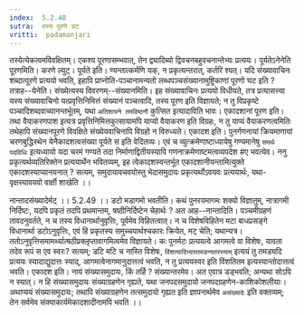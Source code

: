 ```yaml
---
index:  5.2.48
sutra:  तस्य पूरणे डट्
vritti:  padamanjari
---
```


तस्येत्येकत्वमविवक्षितम्। एकश्य पूरणासम्भवात्, तेन द्व्यादिब्यो द्विवचनबहुवचनान्तेभ्यः प्रत्ययः। पूर्यतेऽनेनेति पूरणमिति। करणे ल्युट्। पूर्यते इति। ण्यन्तात्कर्मणि यक्, न प्रकृत्यन्तरात्, कर्तरि श्यत्। यदि संख्यावाचिनः शब्दात्पूरणे प्रत्ययो भवति, इहापि प्राप्नोति-पञ्चानामन्यतो लब्धपञ्चसंख्यानामुष्ट्रिकाणां पूरणो घट इति ? तत्राह--येनेति। संख्येत्यस्य विवरणम्--संख्यानमिति। इह संख्यावाचिनः प्रत्ययो विधीयते, तत्र प्रत्यासत्त्या यस्य संख्यावाचिनो यत्प्रवृत्तिनिमित्तं संख्यानं पञ्चत्वादि, तस्य पूरण इति विज्ञायते; न तु विप्रकृष्टे पञ्चादिशब्दवाच्यानन्तर्भूतम्, यथा `अतिशायने तमविष्ठनौ` कुत्सित इत्यादाविति भावः। एकादशानां पूरण इति। तथा वैयाकरणपाश इत्यत्र प्रवृत्तिनिमित्तकुत्सायामपि याप्यो वैयाकरण इति विग्रहः, न तु याप्यं वैयाकरणत्वमितिः तथेहापि संख्यानपूरणे विवक्षिते संख्येयवाचिनापि विग्रहो न विरुध्यते। एकादश इति। पुनर्गणनायां क्रियमाणायां चरणबुद्धिस्थेन येनैकादशत्वसंख्या पूर्यते स इति वेदितव्यः। एवं च व्युत्क्रमेणाष्टाध्यायेषु गण्यमानेषु `समर्थः पदविधिः` इत्यध्यायो यदा चरमं गण्यते तदा निर्माणाद्वितीयस्यापि गणनाक्रमेणाष्टमत्वव्यपदेश #ए भवत्येव। ननु प्रकृत्यर्थव्यतिरिक्तेन प्रत्ययार्थेन भवितव्यम्, इह त्वेकादशस्वन्तर्भूत एकादशानीयन्तामित्युक्ते एकादशस्याप्यानयनात् ? सत्यम्, समुदायावचवयोस्तु भेदासमुदायः प्रकृत्यर्थोऽवयवः प्रत्ययार्थः, यथा-वृक्षस्यावयवो वार्क्षी शाखेति ।।

नान्तादसंख्यादेर्मट् ।। 5.2.49 ।। 
डटो मडागमो भवतीति। कथं पुनरयमागमः शक्यो विज्ञातुम्, नात्रागमी निर्दिष्टः, यदपि प्रकृतं तदपि प्रथमान्तम्, षष्ठीनिर्दिष्टेन चेहार्थः ? अत आह--नान्तादिति। पञ्चमीग्रहणं तावदनुवर्तते, न च तस्य विधानार्थानुवृत्तिः, पूर्वमेव विहितत्वात्। न च विशेषविहितेन मटा बाधप्रसङ्गे विधानार्था डटोऽनुवृत्तिः, एवं हि प्रकृतस्य समुच्चयार्थश्चकारः क्रियेत, मट् चेति; यथान्यत्र। ततोऽनुवृत्तिसमामर्थ्यात्षठीप्रक्लृप्तावागमित्वमेव विज्ञायते। कः पुनर्मटः प्रत्ययत्वे आगमत्वे वा विशेषः, यावता तदेव रूपं स एव स्वरः? सत्यम्; डटि मटि च नास्ति विशेषः, `विंशत्यादिभ्यस्तमडन्यतरस्याम्` इत्ययं तु तमड्यदि प्रत्ययः स्यादाद्युदात्तः स्याद्, आगमत्वेनागमानुदात्तत्वं भवति, न तु प्रत्ययस्वर इति विंशतितम इत्यस्यान्तोदात्तत्वं भवति।
एकादश इति। नायं संख्यासमुदायः, किं तर्हि ? संख्यान्तरमेव। अत एवात्र डड्भवति; अन्यथा सोऽपि न स्यात्। न हि संख्यासमुदायः संख्याग्रहणेन गृह्यते, यथा जनपदसमुदायो जनपदग्रहणेन-काशिकोशलीयाः। अथाप्ययं संख्यासमुदायः; तथापि संख्याग्रहणेन तत्समुदायो गृह्यत इति ज्ञापनार्थमेव `असंख्यादेः` इति वक्तव्यम्; तेन सर्वमेव संक्याकार्यमेकादशादीनामपि भवति ।।


